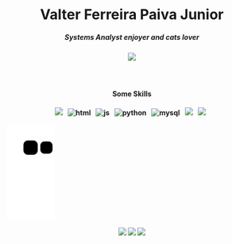 <h1 align="center">Valter Ferreira Paiva Junior</h1>

<h5 align="center">Systems Analyst enjoyer and cats lover </h5>
<h5 align="center"><img src="https://media0.giphy.com/media/W0VuY0dTxH9L6vLUJ2/giphy.gif" width="150" />
</p>

<br>

<h4 align="center">Some Skills<h4/>
	
<p align="center">
	<img src="https://img.shields.io/badge/HTML5-E34F26?style=for-the-badge&logo=html5&logoColor=white" />&nbsp;&nbsp;
	<img src="https://img.shields.io/badge/CSS-3498DB?&style=for-the-badge&logo=css3&logoColor=white" alt="html" />&nbsp;&nbsp;
	<img src="https://img.shields.io/badge/JavaScript-F7DF1E?style=for-the-badge&logo=javascript&logoColor=black" alt="js" />&nbsp;&nbsp;
	<img src="https://img.shields.io/badge/python%20-%2314354C.svg?&style=for-the-badge&logo=python&logoColor=white" alt="python" />&nbsp;&nbsp;
	<img src="https://img.shields.io/badge/MySQL-00000F?style=for-the-badge&logo=mysql&logoColor=white" alt="mysql" />&nbsp;&nbsp;
	<img src="https://img.shields.io/badge/Bootstrap-563D7C?style=for-the-badge&logo=bootstrap&logoColor=white">&nbsp;&nbsp;
	<img src="https://img.shields.io/badge/jQuery-0769AD?style=for-the-badge&logo=jquery&logoColor=white">&nbsp;&nbsp;
	
 
 ![Snake animation](https://github.com/rafaballerini/rafaballerini/blob/output/github-contribution-grid-snake.svg)

</div>


<div>
	<p align="center">
	<a href="https://instagram.com/valt_nekin" target="_blank"><img src="https://img.shields.io/badge/-Instagram-%23E4405F?style=for-the-badge&logo=instagram&logoColor=white" target="_blank"></a>
	<a href = "mailto:valterferreirapj.12@gmail.com"><img src="https://img.shields.io/badge/-Gmail-%23333?style=for-the-badge&logo=gmail&logoColor=white" target="_blank"></a>
	<a href="https://www.linkedin.com/in/valter-ferreira-15a559243/"><img src="https://img.shields.io/badge/LinkedIn-0077B5?style=for-the-badge&logo=linkedin&logoColor=white"target="_blank"></a>
